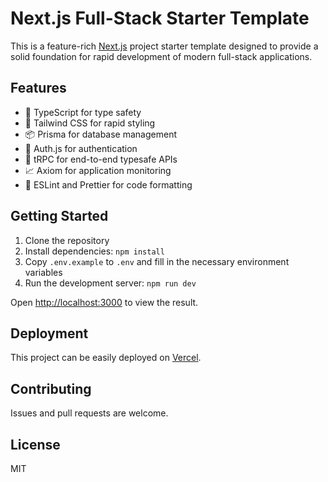 # Next.js Full-Stack Starter Template

This is a feature-rich [Next.js](https://nextjs.org/) project starter template designed to provide a solid foundation for rapid development of modern full-stack applications.

## Features

- 📏 TypeScript for type safety
- 💅 Tailwind CSS for rapid styling
- 📦 Prisma for database management
- 🔐 Auth.js for authentication
- 🚀 tRPC for end-to-end typesafe APIs
- 📈 Axiom for application monitoring
- 💎 ESLint and Prettier for code formatting

## Getting Started

1. Clone the repository
2. Install dependencies: `npm install`
3. Copy `.env.example` to `.env` and fill in the necessary environment variables
4. Run the development server: `npm run dev`

Open [http://localhost:3000](http://localhost:3000) to view the result.

## Deployment

This project can be easily deployed on [Vercel](https://vercel.com/).

## Contributing

Issues and pull requests are welcome.

## License

MIT